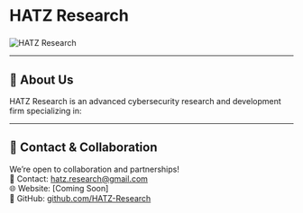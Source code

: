 # HATZ Research  
### 

![HATZ Research](https://via.placeholder.com/1200x400?text=HATZ+Research)

---

## 🚀 About Us
HATZ Research is an advanced cybersecurity research and development firm specializing in:

---

## 📡 Contact & Collaboration
We’re open to collaboration and partnerships!  
📧 Contact: [hatz.research@gmail.com](mailto:hatz.research@gmail.com)  
🌐 Website: [Coming Soon]  
🐙 GitHub: [github.com/HATZ-Research](https://github.com/HATZ-Research)  
